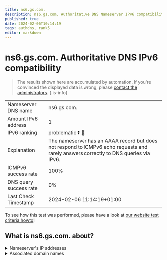 ```yaml
---
title: ns6.gs.com.
description: ns6.gs.com. Authoritative DNS Nameserver IPv6 compatibility
published: true
date: 2024-02-06T10:14:19
tags: authdns, rank5
editor: markdown
---
```


# ns6.gs.com. Authoritative DNS IPv6 compatibility

> The results shown here are accumulated by automation. If you're convinced the displayed data is wrong, please [contact the administrators](/howto/chat). 
{.is-info}




|   |   |
| - | - |
| Nameserver DNS name | ns6.gs.com.
| Amount IPv6 address | 1
| IPv6 ranking | problematic :arrow_double_down: [🔗](/howto/ranking) |
| Explanation | The nameserver has an AAAA record but does not respond to ICMPv6 echo requests and rarely answers correctly to DNS queries via IPv6. |
| ICMPv6 success rate | 100%|
| DNS query success rate | 0% |
| Last Check Timestamp | 2024-02-06 11:14:19+01:00 |

To see how this test was performed, please have a look at [our website test criteria howto](/howto/testcriteria/authdns)!


## What is ns6.gs.com. about?




<details>
<summary>Nameserver's IP addresses</summary>

2620:4d:4000:6259:7:5:0:3

</details>



<details>
<summary>Associated domain names</summary>

www.goldmansachs.com

</details>
